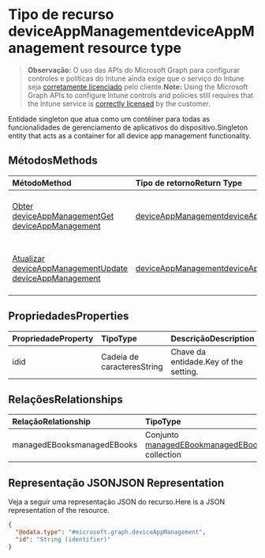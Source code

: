 # <a name="deviceappmanagement-resource-type"></a><span data-ttu-id="bc411-101">Tipo de recurso deviceAppManagement</span><span class="sxs-lookup"><span data-stu-id="bc411-101">deviceAppManagement resource type</span></span>

> <span data-ttu-id="bc411-102">**Observação:** O uso das APIs do Microsoft Graph para configurar controles e políticas do Intune ainda exige que o serviço do Intune seja [corretamente licenciado](https://go.microsoft.com/fwlink/?linkid=839381) pelo cliente.</span><span class="sxs-lookup"><span data-stu-id="bc411-102">**Note:** Using the Microsoft Graph APIs to configure Intune controls and policies still requires that the Intune service is [correctly licensed](https://go.microsoft.com/fwlink/?linkid=839381) by the customer.</span></span>

<span data-ttu-id="bc411-103">Entidade singleton que atua como um contêiner para todas as funcionalidades de gerenciamento de aplicativos do dispositivo.</span><span class="sxs-lookup"><span data-stu-id="bc411-103">Singleton entity that acts as a container for all device app management functionality.</span></span>
## <a name="methods"></a><span data-ttu-id="bc411-104">Métodos</span><span class="sxs-lookup"><span data-stu-id="bc411-104">Methods</span></span>
|<span data-ttu-id="bc411-105">Método</span><span class="sxs-lookup"><span data-stu-id="bc411-105">Method</span></span>|<span data-ttu-id="bc411-106">Tipo de retorno</span><span class="sxs-lookup"><span data-stu-id="bc411-106">Return Type</span></span>|<span data-ttu-id="bc411-107">Descrição</span><span class="sxs-lookup"><span data-stu-id="bc411-107">Description</span></span>|
|:---|:---|:---|
|[<span data-ttu-id="bc411-108">Obter deviceAppManagement</span><span class="sxs-lookup"><span data-stu-id="bc411-108">Get deviceAppManagement</span></span>](../api/intune_books_deviceappmanagement_get.md)|[<span data-ttu-id="bc411-109">deviceAppManagement</span><span class="sxs-lookup"><span data-stu-id="bc411-109">deviceAppManagement</span></span>](../resources/intune_books_deviceappmanagement.md)|<span data-ttu-id="bc411-110">Ler propriedades e relações de objetos de [deviceAppManagement](../resources/intune_books_deviceappmanagement.md).</span><span class="sxs-lookup"><span data-stu-id="bc411-110">Read properties and relationships of [plannerTaskDetails](../resources/intune_books_deviceappmanagement.md) object.</span></span>|
|[<span data-ttu-id="bc411-111">Atualizar deviceAppManagement</span><span class="sxs-lookup"><span data-stu-id="bc411-111">Update deviceAppManagement</span></span>](../api/intune_books_deviceappmanagement_update.md)|[<span data-ttu-id="bc411-112">deviceAppManagement</span><span class="sxs-lookup"><span data-stu-id="bc411-112">deviceAppManagement</span></span>](../resources/intune_books_deviceappmanagement.md)|<span data-ttu-id="bc411-113">Atualizar as propriedades de um objeto de [deviceAppManagement](../resources/intune_books_deviceappmanagement.md).</span><span class="sxs-lookup"><span data-stu-id="bc411-113">Update the properties of a [calendar](../resources/intune_books_deviceappmanagement.md) object.</span></span>|

## <a name="properties"></a><span data-ttu-id="bc411-114">Propriedades</span><span class="sxs-lookup"><span data-stu-id="bc411-114">Properties</span></span>
|<span data-ttu-id="bc411-115">Propriedade</span><span class="sxs-lookup"><span data-stu-id="bc411-115">Property</span></span>|<span data-ttu-id="bc411-116">Tipo</span><span class="sxs-lookup"><span data-stu-id="bc411-116">Type</span></span>|<span data-ttu-id="bc411-117">Descrição</span><span class="sxs-lookup"><span data-stu-id="bc411-117">Description</span></span>|
|:---|:---|:---|
|<span data-ttu-id="bc411-118">id</span><span class="sxs-lookup"><span data-stu-id="bc411-118">id</span></span>|<span data-ttu-id="bc411-119">Cadeia de caracteres</span><span class="sxs-lookup"><span data-stu-id="bc411-119">String</span></span>|<span data-ttu-id="bc411-120">Chave da entidade.</span><span class="sxs-lookup"><span data-stu-id="bc411-120">Key of the setting.</span></span>|

## <a name="relationships"></a><span data-ttu-id="bc411-121">Relações</span><span class="sxs-lookup"><span data-stu-id="bc411-121">Relationships</span></span>
|<span data-ttu-id="bc411-122">Relação</span><span class="sxs-lookup"><span data-stu-id="bc411-122">Relationship</span></span>|<span data-ttu-id="bc411-123">Tipo</span><span class="sxs-lookup"><span data-stu-id="bc411-123">Type</span></span>|<span data-ttu-id="bc411-124">Descrição</span><span class="sxs-lookup"><span data-stu-id="bc411-124">Description</span></span>|
|:---|:---|:---|
|<span data-ttu-id="bc411-125">managedEBooks</span><span class="sxs-lookup"><span data-stu-id="bc411-125">managedEBooks</span></span>|<span data-ttu-id="bc411-126">Conjunto [managedEBook](../resources/intune_books_managedebook.md)</span><span class="sxs-lookup"><span data-stu-id="bc411-126">[managedEBook](../resources/intune_books_managedebook.md) collection</span></span>|<span data-ttu-id="bc411-127">Livro eletrônico gerenciado.</span><span class="sxs-lookup"><span data-stu-id="bc411-127">The Managed eBook.</span></span>|

## <a name="json-representation"></a><span data-ttu-id="bc411-128">Representação JSON</span><span class="sxs-lookup"><span data-stu-id="bc411-128">JSON Representation</span></span>
<span data-ttu-id="bc411-129">Veja a seguir uma representação JSON do recurso.</span><span class="sxs-lookup"><span data-stu-id="bc411-129">Here is a JSON representation of the resource.</span></span>
<!-- {
  "blockType": "resource",
  "keyProperty": "id",
  "@odata.type": "microsoft.graph.deviceAppManagement"
}
-->
``` json
{
  "@odata.type": "#microsoft.graph.deviceAppManagement",
  "id": "String (identifier)"
}
```



